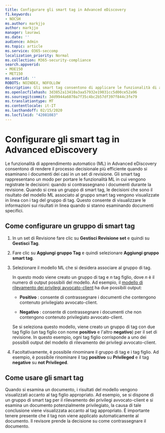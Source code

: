 ```yaml
---
title: Configurare gli smart tag in Advanced eDiscovery
f1.keywords:
- NOCSH
ms.author: markjjo
author: markjjo
manager: laurawi
ms.date: ''
audience: Admin
ms.topic: article
ms.service: O365-seccomp
localization_priority: Normal
ms.collection: M365-security-compliance
search.appverid:
- MOE150
- MET150
ms.assetid: ''
ROBOTS: NOINDEX, NOFOLLOW
description: Gli smart tag consentono di applicare le funzionalità di apprendimento automatico quando si esaminano i contenuti in un caso avanzato di eDiscovery. Utilizzare i gruppi di smart tag per visualizzare i risultati dei modelli di rilevamento di apprendimento automatico, ad esempio il modello di privilegio avvocato-client.
ms.openlocfilehash: 3d3852a13410a3aa57932e19031cc5d00ce52a96
ms.sourcegitcommit: 3dd9944a6070a7f35c4bc2b57df397f844c3fe79
ms.translationtype: MT
ms.contentlocale: it-IT
ms.lasthandoff: 02/15/2020
ms.locfileid: "42081083"
---
```

# <a name="set-up-smart-tags-in-advanced-ediscovery"></a>Configurare gli smart tag in Advanced eDiscovery

Le funzionalità di apprendimento automatico (ML) in Advanced eDiscovery consentono di rendere il processo decisionale più efficiente quando si esaminano i documenti dei casi in un set di revisione. Gli smart tag rappresentano un modo per portare le funzionalità ML in cui vengono registrate le decisioni: quando si contrassegnano i documenti durante la revisione. Quando si crea un gruppo di smart tag, le decisioni che sono il risultato del modello ML associato al gruppo smart tag vengono visualizzate in linea con i tag del gruppo di tag. Questo consente di visualizzare le informazioni sui risultati in linea quando si stanno esaminando documenti specifici.

## <a name="how-to-set-up-a-smart-tag-group"></a>Come configurare un gruppo di smart tag

1. In un set di Revisione fare clic su **Gestisci Revisione set** e quindi su **Gestisci Tag**.

2. Fare clic su **Aggiungi gruppo Tag** e quindi selezionare **Aggiungi gruppo smart tag**.

3. Selezionare il modello ML che si desidera associare al gruppo di tag.
    
   In questo modo viene creato un gruppo di tag e *n* tag figlio, dove *n* è il numero di output possibili del modello. Ad esempio, il [modello di rilevamento dei privilegi avvocato-client](attorney-privilege-detection.md) ha due possibili output: 

   - **Positivo** : consente di contrassegnare i documenti che contengono contenuto privilegiato avvocato-client.
   
   - **Negativo** : consente di contrassegnare i documenti che non contengono contenuto privilegiato avvocato-client.
    
    Se si seleziona questo modello, viene creato un gruppo di tag con due tag figlio (un tag figlio con nome **positivo** e l'altro **negativo**) per il set di revisione. In questo esempio, ogni tag figlio corrisponde a uno dei possibili output del modello di rilevamento dei privilegi avvocato-client.

4. Facoltativamente, è possibile rinominare il gruppo di tag e i tag figlio. Ad esempio, è possibile rinominare il tag **positivo** su **Privileged** e il tag **negative** su **not Privileged**.

## <a name="how-to-use-smart-tags"></a>Come usare gli smart tag

Quando si esamina un documento, i risultati del modello vengono visualizzati accanto al tag figlio appropriato. Ad esempio, se si dispone di un gruppo di smart tag per il rilevamento dei privilegi avvocato-client e si esamina un documento potenzialmente privilegiato, la causa di tale conclusione viene visualizzata accanto al tag appropriato. È importante tenere presente che il tag non viene applicato automaticamente al documento. Il revisore prende la decisione su come contrassegnare il documento.
